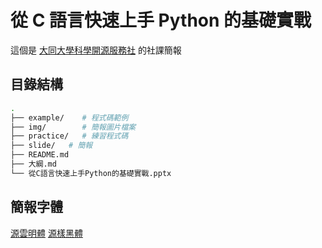 # 從 C 語言快速上手 Python 的基礎實戰

這個是 [大同大學科學開源服務社](https://github.com/TTUSSC) 的社課簡報

## 目錄結構

```bash
.
├── example/    # 程式碼範例
├── img/        # 簡報圖片檔案
├── practice/   # 練習程式碼
├── slide/   # 簡報
├── README.md
├── 大綱.md
└── 從C語言快速上手Python的基礎實戰.pptx
```

## 簡報字體

[源雲明體](https://github.com/ButTaiwan/genwan-font)
[源樣黑體](https://github.com/ButTaiwan/genyog-font)
